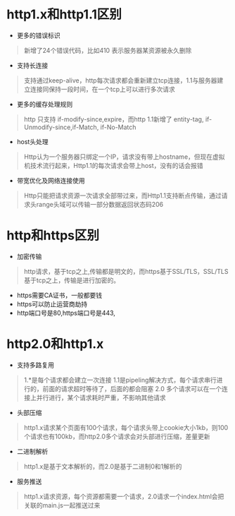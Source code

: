 # http1.x和http1.1区别
-  更多的错误标识
> 新增了24个错误代码，比如410 表示服务器某资源被永久删除
- 支持长连接
> 支持通过keep-alive，http每次请求都会重新建立tcp连接，1.1与服务器建立连接同保持一段时间，在一个tcp上可以进行多次请求
- 更多的缓存处理规则
> http 只支持 if-modify-since,expire，而http 1.1新增了 entity-tag, if-Unmodify-since,if-Match, if-No-Match
- host头处理
> Http认为一个服务器只绑定一个IP，请求没有带上hostname，但现在虚拟机技术流行起来，Http1.1的每次请求会带上host，没有的话会报错
- 带宽优化及网络连接使用
> Http只能把请求资源一次请求全部带过来，而Http1.1支持断点传输，通过请求头range头域可以传输一部分数据返回状态码206
# http和https区别
- 加密传输
> http请求，基于tcp之上,传输都是明文的，而https基于SSL/TLS，SSL/TLS基于tcp之上，传输是进行加密的。
- https需要CA证书，一般都要钱
- https可以防止运营商劫持
- http端口号是80,https端口号是443,

# http2.0和http1.x
- 支持多路复用
> 1.*是每个请求都会建立一次连接
> 1.1是pipeling解决方式，每个请求串行进行的，前面的请求超时等待了，后面的都会阻塞
> 2.0 多个请求可以在一个连接上并行进行，某个请求耗时严重，不影响其他请求
- 头部压缩
> http1.x请求某个页面有100个请求，每个请求头带上cookie大小1kb，则100个请求也有100kb，而http2.0多个请求会对头部进行压缩，差量更新
- 二进制解析
> http1.x是基于文本解析的，而2.0是基于二进制0和1解析的
- 服务推送
> http1.x请求资源，每个资源都需要一个请求，2.0请求一个index.html会把关联的main.js一起推送过来